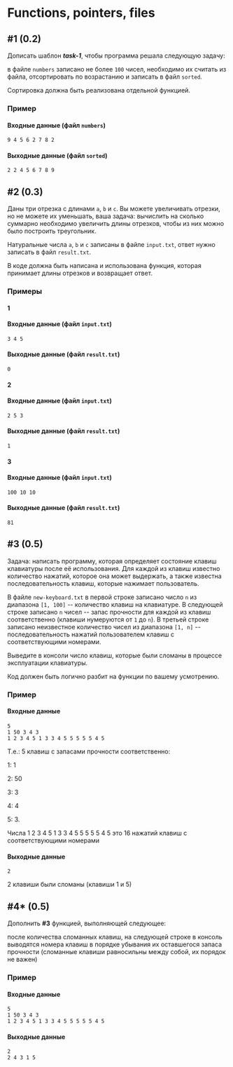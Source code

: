 # Functions, pointers, files

## #1 (0.2)

Дописать шаблон _**task-1**_, чтобы программа решала следующую задачу:

в файле `numbers` записано не более `100` чисел, необходимо их считать из файла, отсортировать по возрастанию и записать в файл `sorted`.

Сортировка должна быть реализована отдельной функцией.

### Пример

#### Входные данные (файл `numbers`)

```
9 4 5 6 2 7 8 2
```

#### Выходные данные (файл `sorted`)

```
2 2 4 5 6 7 8 9
```



## #2 (0.3)

Даны три отрезка с длинами `a`, `b` и `c`. Вы можете увеличивать отрезки, но не можете их уменьшать, ваша задача: вычислить на сколько суммарно необходимо увеличить длины отрезков, чтобы из них можно было построить треугольник.

Натуральные числа `a`, `b` и `c` записаны в файле `input.txt`, ответ нужно записать в файл `result.txt`.

В коде должна быть написана и использована функция, которая принимает длины отрезков и возвращает ответ.

### Примеры

#### 1

#### Входные данные (файл `input.txt`)

```
3 4 5
```

#### Выходные данные (файл `result.txt`)

```
0
```

#### 2

#### Входные данные (файл `input.txt`)

```
2 5 3
```

#### Выходные данные (файл `result.txt`)

```
1
```

#### 3

#### Входные данные (файл `input.txt`)

```
100 10 10
```

#### Выходные данные (файл `result.txt`)

```
81
```

## #3 (0.5)

Задача: написать программу, которая определяет состояние клавиш клавиатуры после её использования. Для каждой из клавиш известно количество нажатий, которое она может выдержать, а также известна последовательность клавиш, которые нажимает пользователь.

В файле `new-keyboard.txt` в первой строке записано число `n` из диапазона `[1, 100]` -- количество клавиш на клавиатуре. В следующей строке записано `n` чисел -- запас прочности для каждой из клавиш соответственно (клавиши нумеруются от `1` до `n`). В третьей строке записано неизвестное количество чисел из диапазона `[1, n]` -- последовательность нажатий пользователем клавиш с соответствующими номерами.

Выведите в консоли число клавиш, которые были сломаны в процессе эксплуатации клавиатуры.

Код должен быть логично разбит на функции по вашему усмотрению.

### Пример

#### Входные данные

```
5
1 50 3 4 3
1 2 3 4 5 1 3 3 4 5 5 5 5 5 4 5
```

Т.е.: 5 клавиш с запасами прочности соответственно:

1: 1

2: 50

3: 3

4: 4

5: 3.

Числа 1 2 3 4 5 1 3 3 4 5 5 5 5 5 4 5 это 16 нажатий клавиш с соответствующими номерами

#### Выходные данные

```
2
```

2 клавиши были сломаны (клавиши 1 и 5)

## #4* (0.5)

Дополнить **#3** функцией, выполняющей следующее:

после количества сломанных клавиш, на следующей строке в консоль выводятся номера клавиш в порядке убывания их оставшегося запаса прочности (сломанные клавиши равносильны между собой, их порядок не важен)

### Пример

#### Входные данные

```
5
1 50 3 4 3
1 2 3 4 5 1 3 3 4 5 5 5 5 5 4 5
```

#### Выходные данные

```
2
2 4 3 1 5
```

